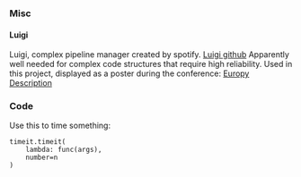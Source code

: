 ### Misc
#### Luigi
Luigi, complex pipeline manager created by spotify.
[Luigi github](]https://github.com/spotify/luigi)
Apparently well needed for complex code structures that require high reliability.
Used in this project, displayed as a poster during the conference: [Europy Description](https://ep2022.europython.eu/session/on-the-benefits-of-using-workflows-insights-from-two-software-tools-in-the-context-of-computational-neuroscience)

### Code

Use this to time something:
```
timeit.timeit(
    lambda: func(args),
    number=n
)
```
